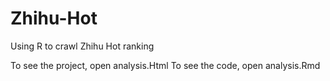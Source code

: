 # Zhihu-Hot
Using R to crawl Zhihu Hot ranking

To see the project, open analysis.Html
To see the code, open analysis.Rmd